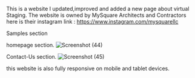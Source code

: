 This is a website I updated,improved and added a new page about virtual Staging.
The website is owned by MySquare Architects and Contractors 
here is their instagram link : https://www.instagram.com/mysquarellc

Samples section

homepage section.
![Screenshot (44)](https://user-images.githubusercontent.com/66677739/232046590-a46b4818-d234-4225-bfb6-490dda3e7da6.png)

Contact-Us section.
![Screenshot (45)](https://user-images.githubusercontent.com/66677739/232046668-3e6dc4f6-3a88-46d9-8e73-c56bf547f0d9.png)

this website is also fully responsive on mobile and tablet devices.
